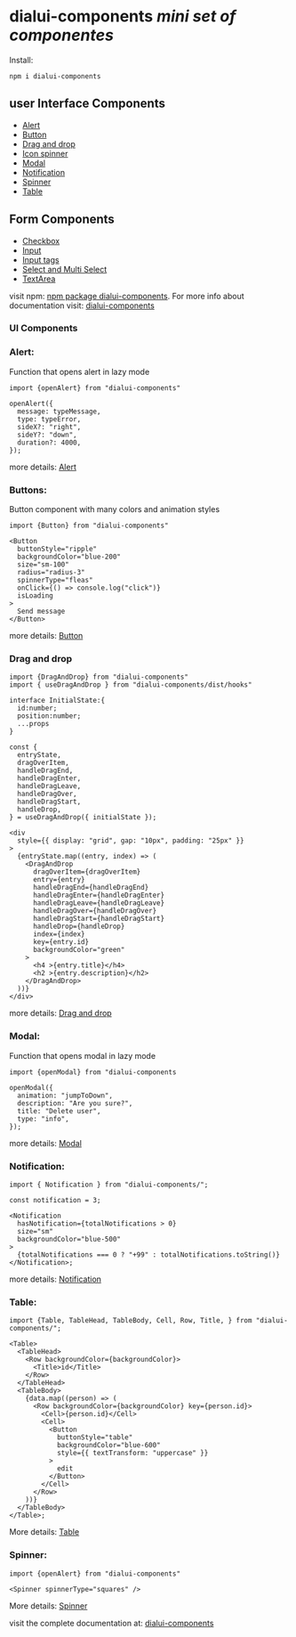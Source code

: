 # dialui-components  _mini set of componentes_

Install:

```shell
npm i dialui-components
```

## user Interface Components

- [Alert](https://dialui-components.netlify.app/alert)
- [Button](https://dialui-components.netlify.app/buttons)
- [Drag and drop](https://dialui-components.netlify.app/drag)
- [Icon spinner](https://dialui-components.netlify.app/icon-spinner)
- [Modal ](https://dialui-components.netlify.app/modal)
- [Notification](https://dialui-components.netlify.app/notificacion)
- [Spinner](https://dialui-components.netlify.app/spinner)
- [Table](https://dialui-components.netlify.app/table)

## Form Components

- [Checkbox](https://dialui-components.netlify.app/checkbox)
- [Input](https://dialui-components.netlify.app/input)
- [Input tags](https://dialui-components.netlify.app/input-tags)
- [Select and Multi Select](https://dialui-components.netlify.app/select)
- [TextArea](https://dialui-components.netlify.app/textarea)

visit npm: [npm package dialui-components](https://www.npmjs.com/package/dialui-components). For more info about documentation visit: [dialui-components](https://dialui-components.netlify.app)

### UI Components

### Alert:

Function that opens alert in lazy mode

```tsx
import {openAlert} from "dialui-components"

openAlert({
  message: typeMessage,
  type: typeError,
  sideX?: "right",
  sideY?: "down",
  duration?: 4000,
});
```

more details: [Alert](https://dialui-components.netlify.app/alert)

### Buttons:

Button component with many colors and animation styles

```tsx
import {Button} from "dialui-components"

<Button
  buttonStyle="ripple"
  backgroundColor="blue-200"
  size="sm-100"
  radius="radius-3"
  spinnerType="fleas"
  onClick={() => console.log("click")}
  isLoading
>
  Send message
</Button>
```

more details: [Button](https://dialui-components.netlify.app/buttons)

### Drag and drop

```tsx
import {DragAndDrop} from "dialui-components"
import { useDragAndDrop } from "dialui-components/dist/hooks"

interface InitialState:{
  id:number;
  position:number;
  ...props
}

const {
  entryState,
  dragOverItem,
  handleDragEnd,
  handleDragEnter,
  handleDragLeave,
  handleDragOver,
  handleDragStart,
  handleDrop,
} = useDragAndDrop({ initialState });

<div
  style={{ display: "grid", gap: "10px", padding: "25px" }}
>
  {entryState.map((entry, index) => (
    <DragAndDrop
      dragOverItem={dragOverItem}
      entry={entry}
      handleDragEnd={handleDragEnd}
      handleDragEnter={handleDragEnter}
      handleDragLeave={handleDragLeave}
      handleDragOver={handleDragOver}
      handleDragStart={handleDragStart}
      handleDrop={handleDrop}
      index={index}
      key={entry.id}
      backgroundColor="green"
    >
      <h4 >{entry.title}</h4>
      <h2 >{entry.description}</h2>
    </DragAndDrop>
  ))}
</div>
```

more details: [Drag and drop](https://dialui-components.netlify.app/drag)

### Modal:

Function that opens modal in lazy mode

```tsx
import {openModal} from "dialui-components

openModal({
  animation: "jumpToDown",
  description: "Are you sure?",
  title: "Delete user",
  type: "info",
});
```

more details: [Modal ](https://dialui-components.netlify.app/modal)

### Notification:

```tsx
import { Notification } from "dialui-components/";

const notification = 3;

<Notification
  hasNotification={totalNotifications > 0}
  size="sm"
  backgroundColor="blue-500"
>
  {totalNotifications === 0 ? "+99" : totalNotifications.toString()}
</Notification>;
```

more details: [Notification](https://dialui-components.netlify.app/notificacion)

### Table:

```tsx
import {Table, TableHead, TableBody, Cell, Row, Title, } from "dialui-components/";

<Table>
  <TableHead>
    <Row backgroundColor={backgroundColor}>
      <Title>id</Title>
    </Row>
  </TableHead>
  <TableBody>
    {data.map((person) => (
      <Row backgroundColor={backgroundColor} key={person.id}>
        <Cell>{person.id}</Cell>
        <Cell>
          <Button
            buttonStyle="table"
            backgroundColor="blue-600"
            style={{ textTransform: "uppercase" }}
          >
            edit
          </Button>
        </Cell>
      </Row>
    ))}
  </TableBody>
</Table>;
```

More details: [Table](https://dialui-components.netlify.app/table)

### Spinner:

```tsx
import {openAlert} from "dialui-components"

<Spinner spinnerType="squares" />
```

More details: [Spinner](https://dialui-components.netlify.app/spinner)

visit the complete documentation at: [dialui-components](https://dialui-components.netlify.app)
